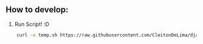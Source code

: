 

## How to develop:

1. Run Script! :D

```sh
    curl -o temp.sh https://raw.githubusercontent.com/CleitonDeLima/django-skeleton/master/contrib/setup.sh && bash ./temp.sh && rm temp.sh
```